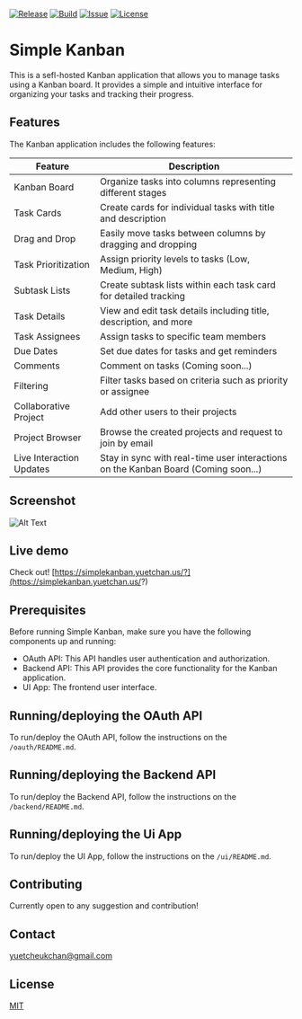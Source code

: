 
[![Release](https://img.shields.io/badge/Release-v1.0.0-blue.svg)](https://github.com/YuetChan/simple-kanban/releases/tag/v1.0.0)
[![Build](https://img.shields.io/badge/Build-Passing-brightgreen.svg)](https://github.com/YuetChan/simple-kanban)
[![Issue](https://img.shields.io/github/issues/YuetChan/simple-kanban)](https://github.com/YuetChan/simple-kanban/issues)
[![License](https://img.shields.io/badge/License-MIT-yellow.svg)](https://github.com/YuetChan/simple-kanban/blob/master/LICENSE)

# Simple Kanban

This is a sefl-hosted Kanban application that allows you to manage tasks using a Kanban board. It provides a simple and intuitive interface for organizing your tasks and tracking their progress.

## Features

The Kanban application includes the following features:

| Feature                        | Description                                                              |
| ------------------------------ | ------------------------------------------------------------------------ |
| Kanban Board                   | Organize tasks into columns representing different stages                |
| Task Cards                     | Create cards for individual tasks with title and description             |
| Drag and Drop                  | Easily move tasks between columns by dragging and dropping               |
| Task Prioritization            | Assign priority levels to tasks (Low, Medium, High)                      |
| Subtask Lists                  | Create subtask lists within each task card for detailed tracking          |
| Task Details                   | View and edit task details including title, description, and more         |
| Task Assignees                 | Assign tasks to specific team members                                    |
| Due Dates                      | Set due dates for tasks and get reminders                                |
| Comments                       | Comment on tasks (Coming soon...)                                        |
| Filtering                      | Filter tasks based on criteria such as priority or assignee               |                               |
| Collaborative Project           | Add other users to their projects                              |
| Project Browser                | Browse the created projects and request to join by email        |
| Live Interaction Updates       | Stay in sync with real-time user interactions on the Kanban Board (Coming soon...) | 

## Screenshot
![Alt Text](https://i.ibb.co/SncgNRw/Screenshot-from-2023-06-29-20-06-20.png)

## Live demo
Check out! [https://simplekanban.yuetchan.us/?](https://simplekanban.yuetchan.us/?)

## Prerequisites

Before running Simple Kanban, make sure you have the following components up and running:

- OAuth API: This API handles user authentication and authorization.
- Backend API: This API provides the core functionality for the Kanban application.
- UI App: The frontend user interface.

## Running/deploying the OAuth API

To run/deploy the OAuth API, follow the instructions on the `/oauth/README.md`.

## Running/deploying the Backend API

To run/deploy the Backend API, follow the instructions on the `/backend/README.md`.

## Running/deploying the Ui App

To run/deploy the UI App, follow the instructions on the `/ui/README.md`.



## Contributing
Currently open to any suggestion and contribution!

## Contact
yuetcheukchan@gmail.com

## License
[MIT](https://choosealicense.com/licenses/mit/)
